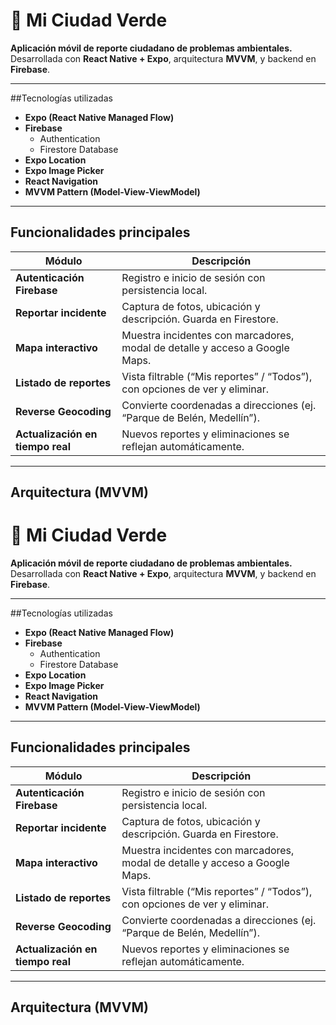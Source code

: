 # 🌿 Mi Ciudad Verde

**Aplicación móvil de reporte ciudadano de problemas ambientales.**  
Desarrollada con **React Native + Expo**, arquitectura **MVVM**, y backend en **Firebase**.

---

##Tecnologías utilizadas

- **Expo (React Native Managed Flow)**
- **Firebase**
  - Authentication
  - Firestore Database
- **Expo Location**
- **Expo Image Picker**
- **React Navigation**
- **MVVM Pattern (Model-View-ViewModel)**

---

## Funcionalidades principales

| Módulo | Descripción |
|--------|--------------|
|**Autenticación Firebase** | Registro e inicio de sesión con persistencia local. |
|**Reportar incidente** | Captura de fotos, ubicación y descripción. Guarda en Firestore. |
|**Mapa interactivo** | Muestra incidentes con marcadores, modal de detalle y acceso a Google Maps. |
|**Listado de reportes** | Vista filtrable (“Mis reportes” / “Todos”), con opciones de ver y eliminar. |
|**Reverse Geocoding** | Convierte coordenadas a direcciones (ej. “Parque de Belén, Medellín”). |
| **Actualización en tiempo real** | Nuevos reportes y eliminaciones se reflejan automáticamente. |

---

## Arquitectura (MVVM)


# 🌿 Mi Ciudad Verde

**Aplicación móvil de reporte ciudadano de problemas ambientales.**  
Desarrollada con **React Native + Expo**, arquitectura **MVVM**, y backend en **Firebase**.

---

##Tecnologías utilizadas

- **Expo (React Native Managed Flow)**
- **Firebase**
  - Authentication
  - Firestore Database
- **Expo Location**
- **Expo Image Picker**
- **React Navigation**
- **MVVM Pattern (Model-View-ViewModel)**

---

## Funcionalidades principales

| Módulo | Descripción |
|--------|--------------|
|**Autenticación Firebase** | Registro e inicio de sesión con persistencia local. |
|**Reportar incidente** | Captura de fotos, ubicación y descripción. Guarda en Firestore. |
|**Mapa interactivo** | Muestra incidentes con marcadores, modal de detalle y acceso a Google Maps. |
|**Listado de reportes** | Vista filtrable (“Mis reportes” / “Todos”), con opciones de ver y eliminar. |
|**Reverse Geocoding** | Convierte coordenadas a direcciones (ej. “Parque de Belén, Medellín”). |
| **Actualización en tiempo real** | Nuevos reportes y eliminaciones se reflejan automáticamente. |

---

## Arquitectura (MVVM)


